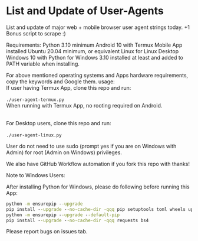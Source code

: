 # List and Update of User-Agents
List and update of major web + mobile browser user agent strings today. +1 Bonus script to scrape :) 

Requirements:
Python 3.10 minimum
Android 10 with Termux Mobile App installed
Ubuntu 20.04 minimum, or equivalent Linux for Linux Desktop
Windows 10 with Python for Windows 3.10 installed at least and added to PATH variable when installing.

For above mentioned operating systems and Apps hardware requirements, copy the keywords and Google them.
usage:
<br>If user having Termux App, clone this repo and run:</br>
<br>`./user-agent-termux.py` </br>
When running with Termux App, no rooting required on Android.

<br>For Desktop users, clone this repo and run:</br>
<br>`./user-agent-linux.py`</br>

User do not need to use sudo (prompt yes if you are on Windows with Admin) for root (Admin on Windows) privileges. 

We also have GitHub Workflow automation if you fork this repo with thanks!

Note to Windows Users:

After installing Python for Windows, please do following before running this App:

```cmd 
python -m ensurepip --upgrade
pip install --upgrade --no-cache-dir -qqq pip setuptools toml wheels upgrade_ensurepip 
python -m ensurepip --upgrade --default-pip
pip install --upgrade --no-cache-dir -qqq requests bs4
```

Please report bugs on issues tab.
